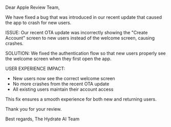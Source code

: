 Dear Apple Review Team,

We have fixed a bug that was introduced in our recent update that caused the app to crash for new users.

ISSUE:
Our recent OTA update was incorrectly showing the "Create Account" screen to new users instead of the welcome screen, causing crashes.

SOLUTION:
We fixed the authentication flow so that new users properly see the welcome screen when they first open the app.

USER EXPERIENCE IMPACT:
- New users now see the correct welcome screen
- No more crashes from the recent OTA update
- All existing users maintain their account access

This fix ensures a smooth experience for both new and returning users.

Thank you for your review.

Best regards,
The Hydrate AI Team